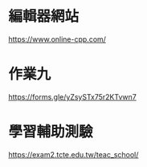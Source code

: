 # 編輯器網站
https://www.online-cpp.com/

# 作業九
https://forms.gle/yZsySTx75r2KTvwn7

# 學習輔助測驗
https://exam2.tcte.edu.tw/teac_school/

